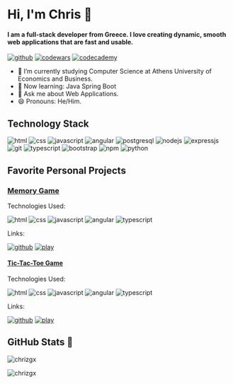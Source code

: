 <!-- <h1 align="center">Hi 👋, I'm Chriz</h1> -->
<!-- <h3 align="center">A passionate frontend developer from Greece</h3>-->

# Hi, I'm Chris 👋
#### I am a full-stack developer from Greece. I love creating dynamic, smooth web applications that are fast and usable.

[![github](https://img.shields.io/badge/Github-black?style=for-the-badge&logo=Github&logoColor=white)](https://github.com/chrizgx) [![codewars](https://img.shields.io/badge/Codewars-ff0000?style=for-the-badge&logo=Codewars&logoColor=white)](https://www.codewars.com/users/programmingGenius3000) [![codecademy](https://img.shields.io/badge/Codecademy-blue?style=for-the-badge&logo=Codecademy&logoColor=white)](https://www.codecademy.com/profiles/chrizgx)

- 🌱 I’m currently studying Computer Science at Athens University of Economics and Business.
- 📖 Now learning: Java Spring Boot
- 💬 Ask me about Web Applications.
- 😄 Pronouns: He/Him.

## Technology Stack

![html](https://img.shields.io/badge/Html-ff0000?style=for-the-badge&logo=Html5&logoColor=white) ![css](https://img.shields.io/badge/Css-blue?style=for-the-badge&logo=Css3&logoColor=white)  ![javascript](https://img.shields.io/badge/Javascript-yellow?style=for-the-badge&logo=Javascript&logoColor=white) ![angular](https://img.shields.io/badge/Angular-ff0000?style=for-the-badge&logo=Angular&logoColor=white) ![postgresql](https://img.shields.io/badge/Postgresql-blue?style=for-the-badge&logo=PostgreSQL&logoColor=white) ![nodejs](https://img.shields.io/badge/Node-js?style=for-the-badge&logo=Nodedotjs&logoColor=white) ![expressjs](https://img.shields.io/badge/Express-black?style=for-the-badge&logo=Express&logoColor=white) ![git](https://img.shields.io/badge/Git-ff0000?style=for-the-badge&logo=Git&logoColor=white) ![typescript](https://img.shields.io/badge/Typescript-blue?style=for-the-badge&logo=Typescript&logoColor=white) ![bootstrap](https://img.shields.io/badge/Bootstrap-purple?style=for-the-badge&logo=Bootstrap&logoColor=white) ![npm](https://img.shields.io/badge/Npm-ff0000?style=for-the-badge&logo=Npm&logoColor=white) ![python](https://img.shields.io/badge/Python-yellow?style=for-the-badge&logo=Python&logoColor=white)

## Favorite Personal Projects

### [Memory Game](https://chriz-memory.netlify.app/)

Technologies Used:

![html](https://img.shields.io/badge/Html-ff0000?style=for-the-badge&logo=Html5&logoColor=white) ![css](https://img.shields.io/badge/Css-blue?style=for-the-badge&logo=Css3&logoColor=white)  ![javascript](https://img.shields.io/badge/Javascript-yellow?style=for-the-badge&logo=Javascript&logoColor=white) ![angular](https://img.shields.io/badge/Angular-ff0000?style=for-the-badge&logo=Angular&logoColor=white) ![typescript](https://img.shields.io/badge/Typescript-blue?style=for-the-badge&logo=Typescript&logoColor=white)

Links: 

[![github](https://img.shields.io/badge/View_Code-black?style=for-the-badge&logo=Github&logoColor=white)](https://github.com/chrizgx/memory-game) [![play](https://img.shields.io/badge/Play-js?style=for-the-badge&logo=Ruff&logoColor=white)](https://chriz-memory.netlify.app)

#### [Tic-Tac-Toe Game](https://tic-tac-toe-chriz.netlify.app/)

Technologies Used:

![html](https://img.shields.io/badge/Html-ff0000?style=for-the-badge&logo=Html5&logoColor=white) ![css](https://img.shields.io/badge/Css-blue?style=for-the-badge&logo=Css3&logoColor=white)  ![javascript](https://img.shields.io/badge/Javascript-yellow?style=for-the-badge&logo=Javascript&logoColor=white) ![angular](https://img.shields.io/badge/Angular-ff0000?style=for-the-badge&logo=Angular&logoColor=white) ![typescript](https://img.shields.io/badge/Typescript-blue?style=for-the-badge&logo=Typescript&logoColor=white)

Links: 

[![github](https://img.shields.io/badge/View_Code-black?style=for-the-badge&logo=Github&logoColor=white)](https://github.com/chrizgx/tic-tac-toe) [![play](https://img.shields.io/badge/Play-js?style=for-the-badge&logo=Ruff&logoColor=white)](https://tic-tac-toe-chriz.netlify.app)

## GitHub Stats 🌈
<!-- <p>&nbsp;<img align="center" src="https://github-readme-stats.vercel.app/api?username=chrizgx&show_icons=true&locale=en" alt="chrizgx" /></p> -->

<p><img align="center" src="https://github-readme-stats.vercel.app/api/top-langs?username=chrizgx&show_icons=true&locale=en&layout=compact" alt="chrizgx" /></p>

<p><img align="center" src="https://github-readme-streak-stats.herokuapp.com/?user=chrizgx&" alt="chrizgx" /></p>




<!--
**chrizgx/chrizgx** is a ✨ _special_ ✨ repository because its `README.md` (this file) appears on your GitHub profile.

Here are some ideas to get you started:

- 🔭 I’m currently working on ...
- 🌱 I’m currently learning ...
- 👯 I’m looking to collaborate on ...
- 🤔 I’m looking for help with ...
- 💬 Ask me about ...
- 📫 How to reach me: ...
- 😄 Pronouns: ...
- ⚡ Fun fact: ...
-->

